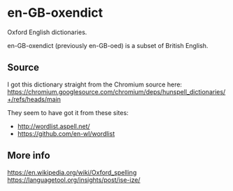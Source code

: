 # en-GB-oxendict
Oxford English dictionaries.

en-GB-oxendict (previously en-GB-oed) is a subset of British English.
## Source
I got this dictionary straight from the Chromium source here: https://chromium.googlesource.com/chromium/deps/hunspell_dictionaries/+/refs/heads/main 

They seem to have got it from these sites:
* http://wordlist.aspell.net/
* https://github.com/en-wl/wordlist

## More info
https://en.wikipedia.org/wiki/Oxford_spelling
https://languagetool.org/insights/post/ise-ize/
